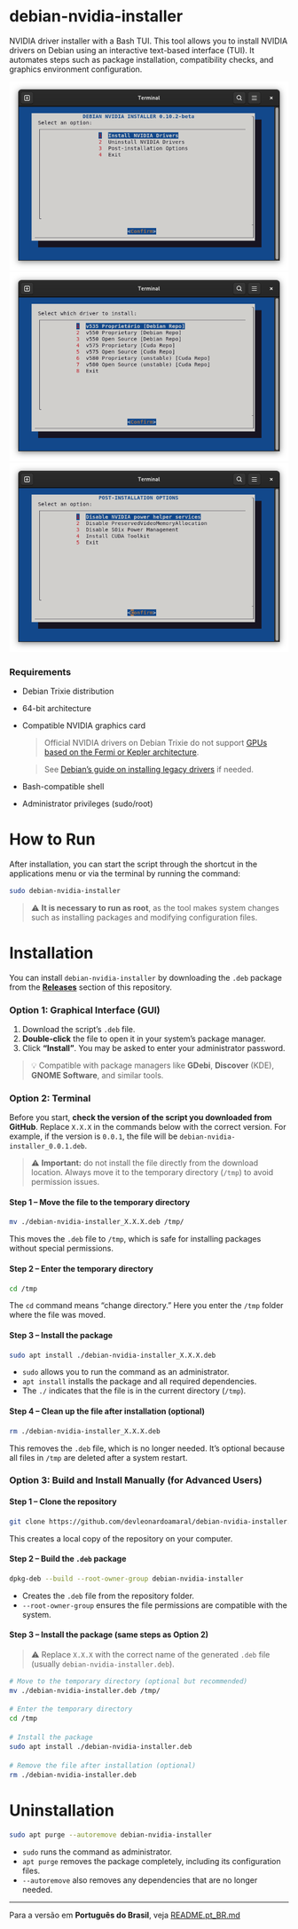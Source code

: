 # debian-nvidia-installer

NVIDIA driver installer with a Bash TUI. This tool allows you to install NVIDIA drivers on Debian using an interactive text-based interface (TUI).
It automates steps such as package installation, compatibility checks, and graphics environment configuration.

<img src="data/screenshots/main-menu.png">
<img src="data/screenshots/drivers-menu.png">
<img src="data/screenshots/post-installation-menu.png">

### Requirements

* Debian Trixie distribution
* 64-bit architecture
* Compatible NVIDIA graphics card
  > Official NVIDIA drivers on Debian Trixie do not support [GPUs based on the Fermi or Kepler architecture](https://www.nvidia.com/en-us/drivers/unix/legacy-gpu/).
  
  > See [Debian’s guide on installing legacy drivers](https://wiki.debian.org/NvidiaGraphicsDrivers#Tesla_Drivers) if needed.
* Bash-compatible shell
* Administrator privileges (sudo/root)

# How to Run

After installation, you can start the script through the shortcut in the applications menu or via the terminal by running the command:

```bash
sudo debian-nvidia-installer
```
> ⚠️ **It is necessary to run as root**, as the tool makes system changes such as installing packages and modifying configuration files.

# Installation

You can install `debian-nvidia-installer` by downloading the `.deb` package from the **[Releases](https://github.com/devleonardoamaral/debian-nvidia-installer/releases)** section of this repository.

### Option 1: Graphical Interface (GUI)

1. Download the script’s `.deb` file.  
2. **Double-click** the file to open it in your system’s package manager.  
3. Click **“Install”**. You may be asked to enter your administrator password.  

> 💡 Compatible with package managers like **GDebi**, **Discover** (KDE), **GNOME Software**, and similar tools.

### Option 2: Terminal

Before you start, **check the version of the script you downloaded from GitHub**.
Replace `X.X.X` in the commands below with the correct version.
For example, if the version is `0.0.1`, the file will be `debian-nvidia-installer_0.0.1.deb`.

> ⚠️ **Important:** do not install the file directly from the download location. Always move it to the temporary directory (`/tmp`) to avoid permission issues.

#### Step 1 – Move the file to the temporary directory

```bash
mv ./debian-nvidia-installer_X.X.X.deb /tmp/
```

This moves the `.deb` file to `/tmp`, which is safe for installing packages without special permissions.

#### Step 2 – Enter the temporary directory

```bash
cd /tmp
```

The `cd` command means “change directory.” Here you enter the `/tmp` folder where the file was moved.

#### Step 3 – Install the package

```bash
sudo apt install ./debian-nvidia-installer_X.X.X.deb
```

* `sudo` allows you to run the command as an administrator.
* `apt install` installs the package and all required dependencies.
* The `./` indicates that the file is in the current directory (`/tmp`).

#### Step 4 – Clean up the file after installation (optional)

```bash
rm ./debian-nvidia-installer_X.X.X.deb
```

This removes the `.deb` file, which is no longer needed. It’s optional because all files in `/tmp` are deleted after a system restart.

### Option 3: Build and Install Manually (for Advanced Users)

#### Step 1 – Clone the repository

```bash
git clone https://github.com/devleonardoamaral/debian-nvidia-installer.git
```

This creates a local copy of the repository on your computer.

#### Step 2 – Build the `.deb` package

```bash
dpkg-deb --build --root-owner-group debian-nvidia-installer
```

* Creates the `.deb` file from the repository folder.
* `--root-owner-group` ensures the file permissions are compatible with the system.

#### Step 3 – Install the package (same steps as Option 2)

> ⚠️ Replace `X.X.X` with the correct name of the generated `.deb` file (usually `debian-nvidia-installer.deb`).

```bash
# Move to the temporary directory (optional but recommended)
mv ./debian-nvidia-installer.deb /tmp/

# Enter the temporary directory
cd /tmp

# Install the package
sudo apt install ./debian-nvidia-installer.deb

# Remove the file after installation (optional)
rm ./debian-nvidia-installer.deb
```

# Uninstallation

```bash
sudo apt purge --autoremove debian-nvidia-installer
```

* `sudo` runs the command as administrator.
* `apt purge` removes the package completely, including its configuration files.
* `--autoremove` also removes any dependencies that are no longer needed.

---

Para a versão em **Português do Brasil**, veja [README.pt_BR.md](README.pt_BR.md)
